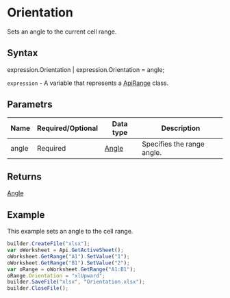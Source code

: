 # Orientation

Sets an angle to the current cell range.

## Syntax

expression.Orientation &#124; expression.Orientation = angle;

`expression` - A variable that represents a [ApiRange](../ApiRange.md) class.

## Parametrs

| **Name** | **Required/Optional** | **Data type** | **Description** |
| ------------- | ------------- | ------------- | ------------- |
| angle | Required | [Angle](../../../Enumerations/Angle.md) | Specifies the range angle. |

## Returns

[Angle](../../../Enumerations/Angle.md)

## Example

This example sets an angle to the cell range.

```javascript
builder.CreateFile("xlsx");
var oWorksheet = Api.GetActiveSheet();
oWorksheet.GetRange("A1").SetValue("1");
oWorksheet.GetRange("B1").SetValue("2");
var oRange = oWorksheet.GetRange("A1:B1");
oRange.Orientation = "xlUpward";
builder.SaveFile("xlsx", "Orientation.xlsx");
builder.CloseFile();
```